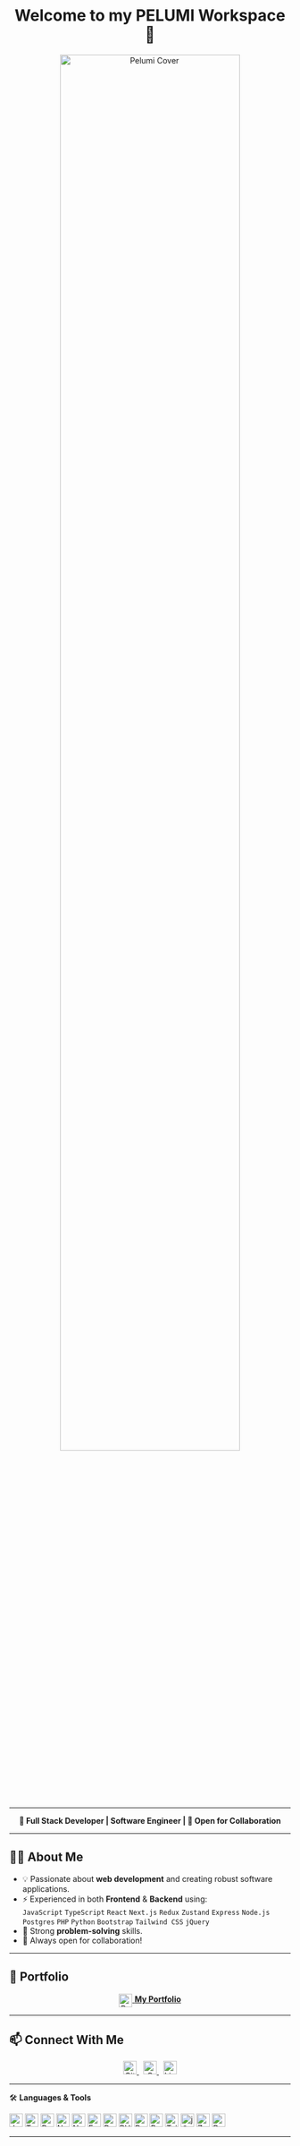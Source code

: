 <!-- GitHub Profile README for pellypepper -->

<h1 align="center">Welcome to my PELUMI Workspace 👋</h1>

<p align="center">
  <img src="https://github.com/user-attachments/assets/7c79fc3d-6738-44b2-a809-8c7892e1aaf8" alt="Pelumi Cover" width="80%" />
</p>

---

<p align="center">
  <b>🔭 Full Stack Developer | Software Engineer | 🚀 Open for Collaboration</b>
</p>

---

## 🧑‍💻 About Me

- 💡 Passionate about <b>web development</b> and creating robust software applications.
- ⚡ Experienced in both <b>Frontend</b> & <b>Backend</b> using:
  <br>
  <code>JavaScript</code>
  <code>TypeScript</code>
  <code>React</code>
  <code>Next.js</code>
  <code>Redux</code>
  <code>Zustand</code>
  <code>Express</code>
  <code>Node.js</code>
  <code>Postgres</code>
  <code>PHP</code>
  <code>Python</code>
  <code>Bootstrap</code>
  <code>Tailwind CSS</code>
  <code>jQuery</code>
- 🧠 Strong <b>problem-solving</b> skills.
- 🤝 Always open for collaboration!

---

## 🚀 Portfolio

<p align="center">
  <a href="https://ppeliance.co.uk" target="_blank">
    <img src="https://cdn.jsdelivr.net/npm/simple-icons@v10/icons/internetarchive.svg" alt="Portfolio Icon" width="24" style="vertical-align:middle;"/>
    <b>My Portfolio</b>
  </a>
</p>

---

## 📫 Connect With Me

<p align="center">
  <a href="https://github.com/pellypepper" target="_blank">
    <img src="https://cdn.jsdelivr.net/npm/simple-icons@v10/icons/github.svg" alt="GitHub" width="24"/>
  </a>
  &nbsp;
  <a href="mailto:ppeliance@gmail.com" target="_blank">
    <img src="https://cdn.jsdelivr.net/npm/simple-icons@v10/icons/gmail.svg" alt="Gmail" width="24"/>
  </a>
  &nbsp;
  <a href="https://www.linkedin.com/in/pelumipepper" target="_blank">
    <img src="https://cdn.jsdelivr.net/npm/simple-icons@v10/icons/linkedin.svg" alt="LinkedIn" width="24"/>
  </a>
</p>

---


  <summary>🛠️ <b>Languages & Tools</b></summary>
  <p>
    <img src="https://cdn.jsdelivr.net/npm/simple-icons@v10/icons/javascript.svg" alt="JavaScript" width="24"/>
    <img src="https://cdn.jsdelivr.net/npm/simple-icons@v10/icons/typescript.svg" alt="TypeScript" width="24"/>
    <img src="https://cdn.jsdelivr.net/npm/simple-icons@v10/icons/react.svg" alt="React" width="24"/>
    <img src="https://cdn.jsdelivr.net/npm/simple-icons@v10/icons/nextdotjs.svg" alt="Next.js" width="24"/>
    <img src="https://cdn.jsdelivr.net/npm/simple-icons@v10/icons/node-dot-js.svg" alt="Node.js" width="24"/>
    <img src="https://cdn.jsdelivr.net/npm/simple-icons@v10/icons/express.svg" alt="Express" width="24"/>
    <img src="https://cdn.jsdelivr.net/npm/simple-icons@v10/icons/postgresql.svg" alt="Postgres" width="24"/>
    <img src="https://cdn.jsdelivr.net/npm/simple-icons@v10/icons/php.svg" alt="PHP" width="24"/>
    <img src="https://cdn.jsdelivr.net/npm/simple-icons@v10/icons/python.svg" alt="Python" width="24"/>
    <img src="https://cdn.jsdelivr.net/npm/simple-icons@v10/icons/bootstrap.svg" alt="Bootstrap" width="24"/>
    <img src="https://cdn.jsdelivr.net/npm/simple-icons@v10/icons/tailwindcss.svg" alt="Tailwind CSS" width="24"/>
    <img src="https://cdn.jsdelivr.net/npm/simple-icons@v10/icons/jquery.svg" alt="jQuery" width="24"/>
    <img src="https://cdn.jsdelivr.net/npm/simple-icons@v10/icons/zustand.svg" alt="Zustand" width="24"/>
    <img src="https://cdn.jsdelivr.net/npm/simple-icons@v10/icons/redux.svg" alt="Redux" width="24"/>
  </p>


---

